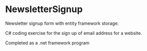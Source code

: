 # NewsletterSignup 
Newsletter signup form with entity framework storage.

C# coding exercise for the sign up of email address for a website. 

Completed as a .net framework program
